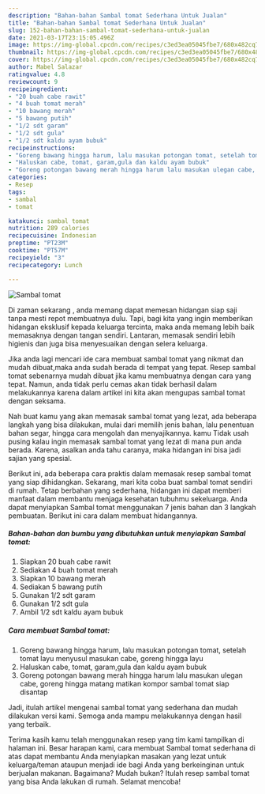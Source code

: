 ```yaml
---
description: "Bahan-bahan Sambal tomat Sederhana Untuk Jualan"
title: "Bahan-bahan Sambal tomat Sederhana Untuk Jualan"
slug: 152-bahan-bahan-sambal-tomat-sederhana-untuk-jualan
date: 2021-03-17T23:15:05.496Z
image: https://img-global.cpcdn.com/recipes/c3ed3ea05045fbe7/680x482cq70/sambal-tomat-foto-resep-utama.jpg
thumbnail: https://img-global.cpcdn.com/recipes/c3ed3ea05045fbe7/680x482cq70/sambal-tomat-foto-resep-utama.jpg
cover: https://img-global.cpcdn.com/recipes/c3ed3ea05045fbe7/680x482cq70/sambal-tomat-foto-resep-utama.jpg
author: Mabel Salazar
ratingvalue: 4.8
reviewcount: 9
recipeingredient:
- "20 buah cabe rawit"
- "4 buah tomat merah"
- "10 bawang merah"
- "5 bawang putih"
- "1/2 sdt garam"
- "1/2 sdt gula"
- "1/2 sdt kaldu ayam bubuk"
recipeinstructions:
- "Goreng bawang hingga harum, lalu masukan potongan tomat, setelah tomat layu menyusul masukan cabe, goreng hingga layu"
- "Haluskan cabe, tomat, garam,gula dan kaldu ayam bubuk"
- "Goreng potongan bawang merah hingga harum lalu masukan ulegan cabe, goreng hingga matang matikan kompor sambal tomat siap disantap"
categories:
- Resep
tags:
- sambal
- tomat

katakunci: sambal tomat 
nutrition: 289 calories
recipecuisine: Indonesian
preptime: "PT23M"
cooktime: "PT57M"
recipeyield: "3"
recipecategory: Lunch

---
```



![Sambal tomat](https://img-global.cpcdn.com/recipes/c3ed3ea05045fbe7/680x482cq70/sambal-tomat-foto-resep-utama.jpg)

Di zaman  sekarang , anda memang dapat memesan hidangan siap saji tanpa mesti repot membuatnya dulu. Tapi, bagi kita yang ingin memberikan hidangan eksklusif kepada keluarga tercinta, maka anda memang lebih baik memasaknya dengan tangan sendiri. Lantaran, memasak sendiri lebih higienis dan juga bisa menyesuaikan dengan selera keluarga.

Jika anda lagi mencari ide cara membuat sambal tomat yang nikmat dan mudah dibuat,maka anda sudah berada di tempat yang tepat. Resep sambal tomat  sebenarnya mudah dibuat jika kamu membuatnya dengan cara yang tepat. Namun, anda tidak perlu cemas akan tidak berhasil dalam melakukannya 
karena dalam artikel ini kita akan mengupas sambal tomat dengan seksama.  



Nah buat kamu yang akan memasak sambal tomat yang lezat, ada beberapa langkah yang bisa dilakukan, mulai dari memilih jenis bahan, lalu penentuan bahan segar, hingga cara mengolah dan menyajikannya. kamu Tidak usah pusing kalau ingin memasak sambal tomat yang lezat di mana pun anda berada. Karena, asalkan anda  tahu caranya, maka hidangan ini bisa jadi sajian yang spesial.

Berikut ini, ada beberapa cara praktis  dalam memasak resep sambal tomat yang siap dihidangkan. Sekarang, mari kita coba buat sambal tomat sendiri di rumah. Tetap berbahan yang sederhana, hidangan ini dapat memberi manfaat dalam membantu menjaga kesehatan tubuhmu sekeluarga. Anda dapat menyiapkan Sambal tomat menggunakan 7 jenis bahan dan 3 langkah pembuatan. Berikut ini cara dalam membuat hidangannya.

<!--inarticleads1-->

##### Bahan-bahan dan bumbu yang dibutuhkan untuk menyiapkan Sambal tomat:

1. Siapkan 20 buah cabe rawit
1. Sediakan 4 buah tomat merah
1. Siapkan 10 bawang merah
1. Sediakan 5 bawang putih
1. Gunakan 1/2 sdt garam
1. Gunakan 1/2 sdt gula
1. Ambil 1/2 sdt kaldu ayam bubuk




<!--inarticleads2-->

##### Cara membuat Sambal tomat:

1. Goreng bawang hingga harum, lalu masukan potongan tomat, setelah tomat layu menyusul masukan cabe, goreng hingga layu
1. Haluskan cabe, tomat, garam,gula dan kaldu ayam bubuk
1. Goreng potongan bawang merah hingga harum lalu masukan ulegan cabe, goreng hingga matang matikan kompor sambal tomat siap disantap




Jadi, itulah artikel mengenai  sambal tomat  yang sederhana dan mudah dilakukan versi kami. Semoga anda mampu melakukannya dengan hasil yang terbaik. 

Terima kasih kamu telah menggunakan resep yang tim kami tampilkan di halaman ini. Besar harapan kami, cara membuat  Sambal tomat sederhana di atas dapat membantu Anda menyiapkan masakan yang lezat untuk keluarga/teman ataupun menjadi ide bagi Anda yang berkeinginan untuk berjualan makanan. Bagaimana? Mudah bukan? Itulah resep sambal tomat yang bisa Anda lakukan di rumah. Selamat mencoba!

